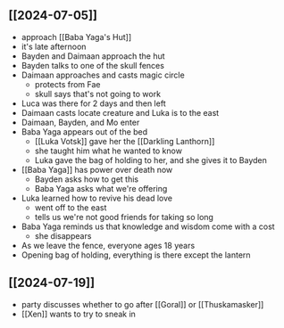 ## [[2024-07-05]]
- approach [[Baba Yaga's Hut]]
- it's late afternoon
- Bayden and Daimaan approach the hut
- Bayden talks to one of the skull fences
- Daimaan approaches and casts magic circle
	- protects from Fae
	- skull says that's not going to work
- Luca was there for 2 days and then left
- Daimaan casts locate creature and Luka is to the east
- Daimaan, Bayden, and Mo enter
- Baba Yaga appears out of the bed
	- [[Luka Votsk]] gave her the [[Darkling Lanthorn]]
	- she taught him what he wanted to know
	- Luka gave the bag of holding to her, and she gives it to Bayden
- [[Baba Yaga]] has power over death now
	- Bayden asks how to get this
	- Baba Yaga asks what we're offering
- Luka learned how to revive his dead love
	- went off to the east
	- tells us we're not good friends for taking so long
- Baba Yaga reminds us that knowledge and wisdom come with a cost
	- she disappears
- As we leave the fence, everyone ages 18 years
- Opening bag of holding, everything is there except the lantern

## [[2024-07-19]]
- party discusses whether to go after [[Goral]] or [[Thuskamasker]]
- [[Xen]] wants to try to sneak in
